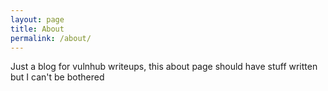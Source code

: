 ```yaml
---
layout: page
title: About
permalink: /about/
---
```


Just a blog for vulnhub writeups, this about page should have stuff written but I can't be bothered
